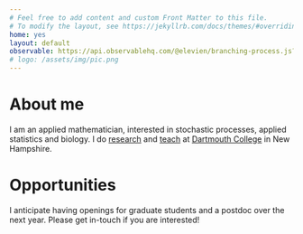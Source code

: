 ```yaml
---
# Feel free to add content and custom Front Matter to this file.
# To modify the layout, see https://jekyllrb.com/docs/themes/#overriding-theme-defaults
home: yes
layout: default
observable: https://api.observablehq.com/@elevien/branching-process.js?v=3
# logo: /assets/img/pic.png
---
```


# About me


I am an applied mathematician, interested in stochastic processes, applied statistics and biology. I do [research](https://scholar.google.com/citations?user=hshuLN4AAAAJ&hl=en) and [teach](./teaching.html) at [Dartmouth College](https://home.dartmouth.edu/) in New Hampshire.


# Opportunities

I anticipate having openings for graduate students and a postdoc over the next year. Please get in-touch if you are interested!
